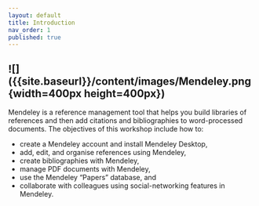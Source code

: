 ```yaml
---
layout: default
title: Introduction
nav_order: 1
published: true
---
```

## ![]({{site.baseurl}}/content/images/Mendeley.png{width=400px height=400px})


Mendeley is a reference management tool that helps you build libraries of references and then add citations and bibliographies to word-processed documents. The objectives of this workshop include how to:

- create a Mendeley account and install Mendeley Desktop,
- add, edit, and organise references using Mendeley,
- create bibliographies with Mendeley,
- manage PDF documents with Mendeley,
- use the Mendeley “Papers” database, and
- collaborate with colleagues using social-networking features in Mendeley.
